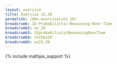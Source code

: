 ```yaml
---
layout: exercise
title: Exercise 15.20
permalink: /dbn-exercises/ex_20/
breadcrumb: 15-Probabilistic-Reasoning-Over-Time
breadcrumb2: ex_20
breadcrumb3: 15probabilisticReasoningOverTime
breadcrumb4: ch15ex20
breadcrumb5: ex15.20
---
```


{% include mathjax_support %}


